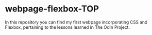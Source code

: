 # webpage-flexbox-TOP
In this repository you can find my first webpage incorporating CSS and Flexbox, pertaining to the lessons learned in The Odin Project. 
